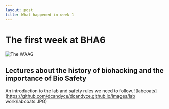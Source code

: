 ```yaml
---
layout: post
title: What happened in week 1
---
```



# The first week at BHA6

![The WAAG](https://github.com/dcandyce/dcandyce.github.io/blob/master/images/WAAG.JPG)

## Lectures about the history of biohacking and the importance of Bio Safety

An introduction to the lab and safety rules we need to follow.
![labcoats](https://github.com/dcandyce/dcandyce.github.io/images/lab work/labcoats.JPG)
